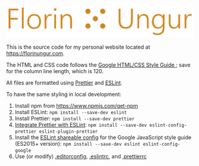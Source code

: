 ![logo](img/logo/logo.svg)

This is the source code for my personal website located at https://florinungur.com.

The HTML and CSS code follows the [Google HTML/CSS Style Guide
](https://web.archive.org/web/20200626172027/https://google.github.io/styleguide/htmlcssguide.html); save for the column line length, which is 120.

All files are formatted using [Prettier](https://github.com/prettier/prettier-vscode) and [ESLint](https://github.com/eslint/eslint).

To have the same styling in local development:

1. Install npm from https://www.npmjs.com/get-npm
2. Install ESLint: `npm install --save-dev eslint`
3. Install Prettier: `npm install --save-dev prettier`
4. [Integrate Prettier with ESLint](https://web.archive.org/web/20200523074325/https://prettier.io/docs/en/integrating-with-linters.html): `npm install --save-dev eslint-config-prettier eslint-plugin-prettier`
5. Install the [ESLint shareable config](https://github.com/google/eslint-config-google) for the Google JavaScript style guide (ES2015+ version): `npm install --save-dev eslint eslint-config-google`
6. Use (or modify) [.editorconfig](.editorconfig), [.eslintrc](.eslintrc), and [.prettierrc](.prettierrc)